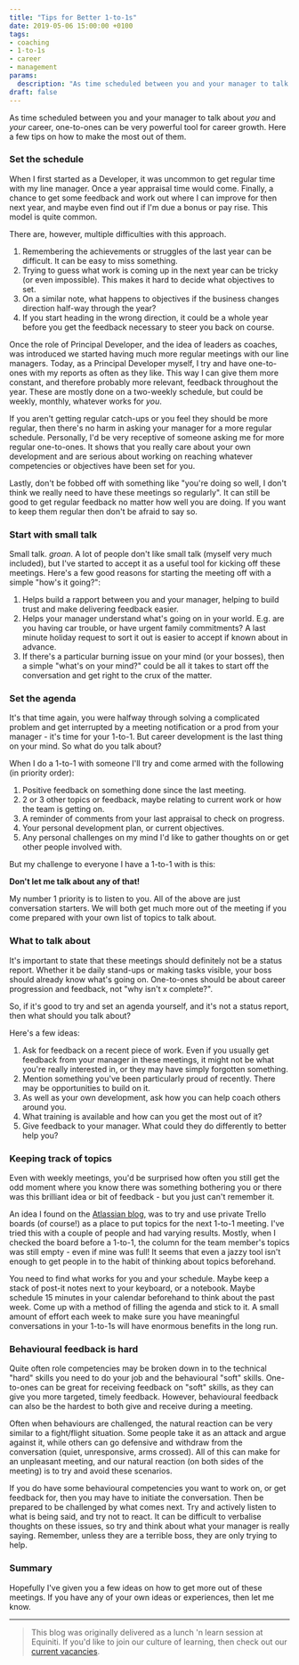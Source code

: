 ```yaml
---
title: "Tips for Better 1-to-1s"
date: 2019-05-06 15:00:00 +0100
tags:
- coaching
- 1-to-1s
- career
- management
params:
  description: "As time scheduled between you and your manager to talk about *you* and *your* career, one-to-ones can be very powerful tool for career growth. Here a few tips on how to make the most out of them."
draft: false
---
```

As time scheduled between you and your manager to talk about *you* and *your* career, one-to-ones can be very powerful tool for career growth. Here a few tips on how to make the most out of them.
<!--more-->
### Set the schedule

When I first started as a Developer, it was uncommon to get regular time with my line manager. Once a year appraisal time would come. Finally, a chance to get some feedback and work out where I can improve for then next year, and maybe even find out if I'm due a bonus or pay rise. This model is quite common.

There are, however, multiple difficulties with this approach.

1. Remembering the achievements or struggles of the last year can be difficult. It can be easy to miss something.
2. Trying to guess what work is coming up in the next year can be tricky (or even impossible). This makes it hard to decide what objectives to set.
3. On a similar note, what happens to objectives if the business changes direction half-way through the year?
4. If you start heading in the wrong direction, it could be a whole year before you get the feedback necessary to steer you back on course.

Once the role of Principal Developer, and the idea of leaders as coaches, was introduced we started having much more regular meetings with our line managers. Today, as a Principal Developer myself, I try and have one-to-ones with my reports as often as they like. This way I can give them more constant, and therefore probably more relevant, feedback throughout the year. These are mostly done on a two-weekly schedule, but could be weekly, monthly, whatever works for *you*.

If you aren't getting regular catch-ups or you feel they should be more regular, then there's no harm in asking your manager for a more regular schedule. Personally, I'd be very receptive of someone asking me for more regular one-to-ones. It shows that you really care about your own development and are serious about working on reaching whatever competencies or objectives have been set for you.

Lastly, don't be fobbed off with something like "you're doing so well, I don't think we really need to have these meetings so regularly". It can still be good to get regular feedback no matter how well you are doing. If you want to keep them regular then don't be afraid to say so.

### Start with small talk

Small talk. *groan*. A lot of people don't like small talk (myself very much included), but I've started to accept it as a useful tool for kicking off these meetings. Here's a few good reasons for starting the meeting off with a simple "how's it going?":

1. Helps build a rapport between you and your manager, helping to build trust and make delivering feedback easier.
2. Helps your manager understand what's going on in your world. E.g. are you having car trouble, or have urgent family commitments? A last minute holiday request to sort it out is easier to accept if known about in advance.
3. If there's a particular burning issue on your mind (or your bosses), then a simple "what's on your mind?" could be all it takes to start off the conversation and get right to the crux of the matter.

### Set the agenda

It's that time again, you were halfway through solving a complicated problem and get interrupted by a meeting notification or a prod from your manager - it's time for your 1-to-1. But career development is the last thing on your mind. So what do you talk about?

When I do a 1-to-1 with someone I'll try and come armed with the following (in priority order):

1. Positive feedback on something done since the last meeting.
2. 2 or 3 other topics or feedback, maybe relating to current work or how the team is getting on.
3. A reminder of comments from your last appraisal to check on progress.
4. Your personal development plan, or current objectives.
5. Any personal challenges on my mind I'd like to gather thoughts on or get other people involved with.

But my challenge to everyone I have a 1-to-1 with is this:

**Don't let me talk about any of that!**

My number 1 priority is to listen to you. All of the above are just conversation starters. We will both get much more out of the meeting if you come prepared with your own list of topics to talk about.

### What to talk about

It's important to state that these meetings should definitely not be a status report. Whether it be daily stand-ups or making tasks visible, your boss should already know what's going on. One-to-ones should be about career progression and feedback, not "why isn't x complete?".

So, if it's good to try and set an agenda yourself, and it's not a status report, then what should you talk about?

Here's a few ideas:

1. Ask for feedback on a recent piece of work. Even if you usually get feedback from your manager in these meetings, it might not be what you're really interested in, or they may have simply forgotten something.
2. Mention something you've been particularly proud of recently. There may be opportunities to build on it.
3. As well as your own development, ask how you can help coach others around you.
4. What training is available and how can you get the most out of it?
5. Give feedback to your manager. What could they do differently to better help you?

### Keeping track of topics

Even with weekly meetings, you'd be surprised how often you still get the odd moment where you know there was something bothering you or there was this brilliant idea or bit of feedback - but you just can't remember it.

An idea I found on the [Atlassian blog](https://www.atlassian.com/blog/inside-atlassian/1-on-1-meeting-tips), was to try and use private Trello boards (of course!) as a place to put topics for the next 1-to-1 meeting. I've tried this with a couple of people and had varying results. Mostly, when I checked the board before a 1-to-1, the column for the team member's topics was still empty - even if mine was full! It seems that even a jazzy tool isn't enough to get people in to the habit of thinking about topics beforehand.

You need to find what works for you and your schedule. Maybe keep a stack of post-it notes next to your keyboard, or a notebook. Maybe schedule 15 minutes in your calendar beforehand to think about the past week. Come up with a method of filling the agenda and stick to it. A small amount of effort each week to make sure you have meaningful conversations in your 1-to-1s will have enormous benefits in the long run.

### Behavioural feedback is hard

Quite often role competencies may be broken down in to the technical "hard" skills you need to do your job and the behavioural "soft" skills. One-to-ones can be great for receiving feedback on "soft" skills, as they can give you more targeted, timely feedback. However, behavioural feedback can also be the hardest to both give and receive during a meeting.

Often when behaviours are challenged, the natural reaction can be very similar to a fight/flight situation. Some people take it as an attack and argue against it, while others can go defensive and withdraw from the conversation (quiet, unresponsive, arms crossed). All of this can make for an unpleasant meeting, and our natural reaction (on both sides of the meeting) is to try and avoid these scenarios.

If you do have some behavioural competencies you want to work on, or get feedback for, then you may have to initiate the conversation. Then be prepared to be challenged by what comes next. Try and actively listen to what is being said, and try not to react. It can be difficult to verbalise thoughts on these issues, so try and think about what your manager is really saying. Remember, unless they are a terrible boss, they are only trying to help.

### Summary

Hopefully I've given you a few ideas on how to get more out of these meetings. If you have any of your own ideas or experiences, then let me know.

---

> This blog was originally delivered as a lunch 'n learn session at Equiniti. If you'd like to join our culture of learning, then check out our [current vacancies](http://equiniticareers.com/opportunities/).
